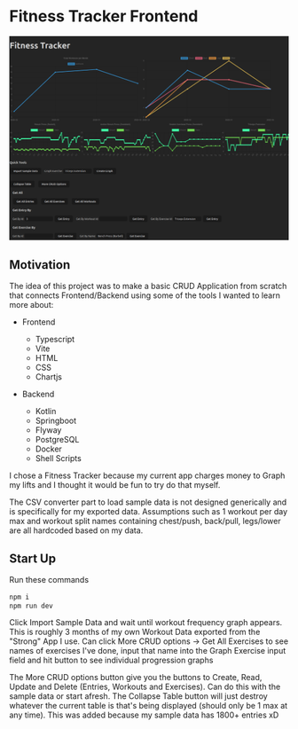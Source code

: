 # **Fitness Tracker Frontend**

![alt text](img.png)

## Motivation
The idea of this project was to make a basic CRUD Application from scratch that connects Frontend/Backend using some of the tools I wanted to learn more about:
- Frontend
  - Typescript
  - Vite
  - HTML
  - CSS
  - Chartjs

- Backend
  - Kotlin
  - Springboot
  - Flyway
  - PostgreSQL
  - Docker
  - Shell Scripts

I chose a Fitness Tracker because my current app charges money to Graph my lifts and I thought it would be fun to try do that myself. 

The CSV converter part to load sample data is not designed generically and is specifically for my exported data. Assumptions such as 1 workout per day max and workout split names containing chest/push, back/pull, legs/lower are all hardcoded based on my data.

## Start Up
Run these commands
``` shell
npm i
npm run dev
```

Click Import Sample Data and wait until workout frequency graph appears. This is roughly 3 months of my own Workout Data exported from the "Strong" App I use.
Can click More CRUD options -> Get All Exercises to see names of exercises I've done, input that name into the Graph Exercise input field and hit button to see individual progression graphs

The More CRUD options button give you the buttons to Create, Read, Update and Delete (Entries, Workouts and Exercises). Can do this with the sample data or start afresh.
The Collapse Table button will just destroy whatever the current table is that's being displayed (should only be 1 max at any time). This was added because my sample data has 1800+ entries xD
